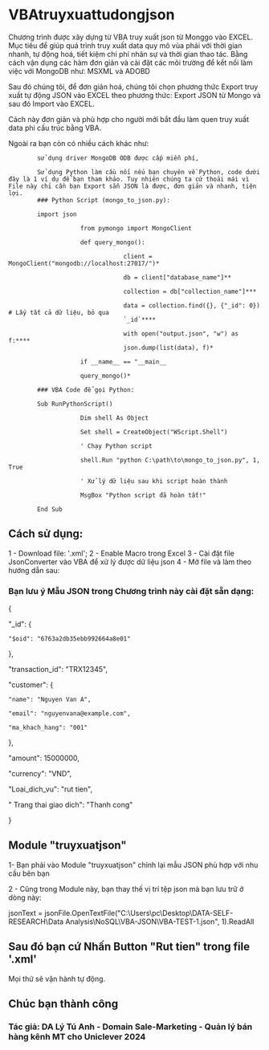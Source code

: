 # VBAtruyxuattudongjson

Chương trình được xây dựng từ VBA truy xuất json từ Monggo vào EXCEL. Mục tiêu để giúp quá trình truy xuất data quy mô vùa phải với thời gian nhanh, tự động hoá, tiết kiệm chi phí nhân sự và thời gian thao tác. Bằng cách vận dụng các hàm đơn giản và cài đặt các môi trường để kết nối làm việc với MongoDB như: MSXML và ADOBD

Sau đó chúng tôi, để đơn giản hoá, chúng tôi chọn phương thức Export truy xuất tự động JSON vào EXCEL theo phương thức: Export JSON từ Mongo và sau đó Import vào EXCEL.

Cách này đơn giản và phù hợp cho người mới bắt đầu làm quen truy xuất data phi cấu trúc bằng VBA.

Ngoài ra bạn còn có nhiều cách khác như: 

            sử dụng driver MongoDB ODB được cấp miễn phí,
            
            Sử dụng Python làm cầu nối nếu bạn chuyên về Python, code dưới đây là 1 ví dụ để bạn tham khảo. Tuy nhiên chúng ta cứ thoải mái vì File này chỉ cần bạn Export sẵn JSON là được, đơn giản và nhanh, tiện lợi.
            ### Python Script (mongo_to_json.py):

            import json

                        from pymongo import MongoClient

                        def query_mongo():

                                    client = MongoClient("mongodb://localhost:27017/")*

                                    db = client["database_name"]**

                                    collection = db["collection_name"]***

                                    data = collection.find({}, {"_id": 0}) # Lấy tất cả dữ liệu, bỏ qua
                                    `_id`****

                                    with open("output.json", "w") as f:****
                                    json.dump(list(data), f)*

                        if __name__ == "__main__

                        query_mongo()*

            ### VBA Code để gọi Python:

            Sub RunPythonScript()

                        Dim shell As Object

                        Set shell = CreateObject("WScript.Shell")

                        ' Chạy Python script

                        shell.Run "python C:\path\to\mongo_to_json.py", 1, True

                        ' Xử lý dữ liệu sau khi script hoàn thành

                        MsgBox "Python script đã hoàn tất!"

            End Sub


## Cách sử dụng:
1 - Download file: '.xml'; 
2 - Enable Macro trong Excel
3 - Cài đặt file JsonConverter vào VBA để xử lý được dữ liệu json
4 - Mở file và làm theo hướng dẫn sau:

### Bạn lưu ý Mẫu JSON trong Chương trình này cài đặt sẵn dạng:

   {

  "_id": {

    "$oid": "6763a2db35ebb992664a8e01"

  },

  "transaction_id": "TRX12345",

  "customer": {

    "name": "Nguyen Van A",
 
    "email": "nguyenvana@example.com",

    "ma_khach_hang": "001"

  },

  "amount": 15000000,

  "currency": "VND",

  "Loai_dich_vu": "rut tien",

  " Trang thai giao dich": "Thanh cong"

}

## Module "truyxuatjson"

1- Bạn phải vào Module "truyxuatjson" chỉnh lại mẫu JSON phù hợp với nhu cầu bên bạn

2 - Cũng trong Module này, bạn thay thế vị trí tệp json mà bạn lưu trữ ở dòng này: 

jsonText = jsonFile.OpenTextFile("C:\Users\pc\Desktop\DATA-SELF-RESEARCH\Data Analysis\NoSQL\VBA-JSON\VBA-TEST-1.json", 1).ReadAll

## Sau đó bạn cứ Nhấn Button "Rut tien" trong file '.xml'
Mọi thứ sẽ vận hành tự động.

## Chúc bạn thành công
### Tác giả: DA Lý Tú Anh - Domain Sale-Marketing - Quản lý bán hàng kênh MT cho Uniclever 2024
